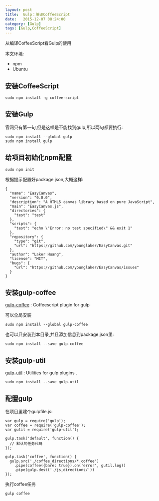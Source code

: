 ```yaml
---
layout: post
title:  Gulp：编译CoffeeScript
date:   2015-12-07 08:24:00
category: [Gulp]
tags: [Gulp,CoffeeScript]
---
```


从编译CoffeeScript看Gulp的使用

本文环境:

- npm
- Ubuntu

<!--more-->

## 安装CoffeeScript

    sudo npm install -g coffee-script

## 安装Gulp
官网只有第一句,但是这样是不能找到gulp,所以两句都要执行:

    sudo npm install --global gulp
    sudo npm install gulp

## 给项目初始化npm配置

    sudo npm init
    
根据提示配置好package.json,大概这样:

    {
      "name": "EasyCanvas",
      "version": "0.0.0",
      "description": "A HTML5 canvas library based on pure JavaScript",
      "main": "EasyCanvas.js",
      "directories": {
        "test": "test"
      },
      "scripts": {
        "test": "echo \"Error: no test specified\" && exit 1"
      },
      "repository": {
        "type": "git",
        "url": "https://github.com/younglaker/EasyCanvas.git"
      },
      "author": "Laker Huang",
      "license": "MIT",
      "bugs": {
        "url": "https://github.com/younglaker/EasyCanvas/issues"
      }
    }

## 安装gulp-coffee

[gulp-coffee][1] : Coffeescript plugin for gulp 

可以全局安装

    sudo npm install --global gulp-coffee

也可以只安装到本目录,并且添加信息到package.json里:

    sudo npm install --save gulp-coffee


## 安装gulp-util

[gulp-util][2] : Utilities for gulp plugins .

    sudo npm install --save gulp-util
    
## 配置gulp
在项目里建个gulpfile.js:

    var gulp = require('gulp');
    var coffee = require('gulp-coffee');
    var gutil = require('gulp-util');
    
    gulp.task('default', function() {
      // 默认的任务代码
    });
    
    gulp.task('coffee', function() {
      gulp.src('./coffee_directions/*.coffee')
        .pipe(coffee({bare: true}).on('error', gutil.log))
        .pipe(gulp.dest('./js_directions/'))
    });

执行coffee任务

    gulp coffee

  [1]: https://github.com/contra/gulp-coffee
  [2]: https://github.com/gulpjs/gulp-utilhub.com/contra/gulp-coffee